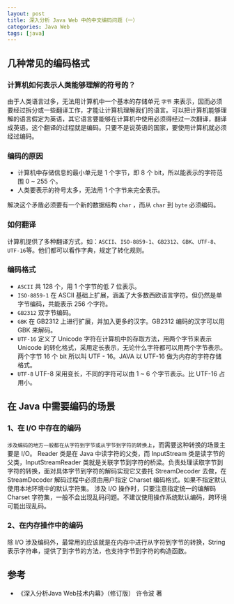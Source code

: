 ```yaml
---
layout: post
title: 深入分析 Java Web 中的中文编码问题（一）
categories: Java Web
tags: [java]
---
```


## 几种常见的编码格式

### 计算机如何表示人类能够理解的符号的？

由于人类语言过多，无法用计算机中一个基本的存储单元 `字节` 来表示，因而必须要经过拆分或一些翻译工作，才能让计算机理解我们的语言。可以把计算机能够理解的语言假定为英语，其它语言要能够在计算机中使用必须得经过一次翻译，翻译成英语。这个翻译的过程就是编码。只要不是说英语的国家，要使用计算机就必须经过编码。

### 编码的原因

* 计算机中存储信息的最小单元是 1 个字节，即 8 个 bit，所以能表示的字符范围 0 ~ 255 个。
* 人类要表示的符号太多，无法用 1 个字节来完全表示。

解决这个矛盾必须要有一个新的数据结构 `char` ，而从 `char` 到 `byte` 必须编码。

### 如何翻译

计算机提供了多种翻译方式，如：`ASCII`、`ISO-8859-1`、`GB2312`、`GBK`、`UTF-8`、`UTF-16`等。他们都可以看作字典，规定了转化规则。

### 编码格式

* `ASCII` 共 128 个，用 1 个字节的低 7 位表示。
* `ISO-8859-1` 在 ASCII 基础上扩展，涵盖了大多数西欧语言字符。但仍然是单字节编码，共能表示 256 个字符。
* `GB2312` 双字节编码。
* `GBK` 在 GB2312 上进行扩展，并加入更多的汉字。GB2312 编码的汉字可以用 GBK 来解码。
* `UTF-16` 定义了 Unicode 字符在计算机中的存取方法，用两个字节来表示 Unicode 的转化格式，采用定长表示，无论什么字符都可以用两个字节表示。两个字节 16 个 bit 所以叫 UTF - 16。JAVA 以 UTF-16 做为内存的字符存储格式。
* `UTF-8` UTF-8 采用变长，不同的字符可以由 1 ~ 6 个字节表示。比 UTF-16 占用小。

## 在 Java 中需要编码的场景

### 1、在 I/O 中存在的编码

`涉及编码的地方一般都在从字符到字节或从字节到字符的转换上`，而需要这种转换的场景主要是 I/O。
Reader 类是在 Java 中读字符的父类，而 InputStream 类是读字节的父类，InputStreamReader 类就是关联字节到字符的桥梁。负责处理读取字节到字符的转换，面对具体字节到字符的解码实现它又委托 StreamDecoder 去做，在 StreamDecoder 解码过程中必须由用户指定 Charset 编码格式。如果不指定默认使用本地环境中的默认字符集。
涉及 I/O 操作时，只要注意指定统一的编解码 Charset 字符集，一般不会出现乱码问题。不建议使用操作系统默认编码，跨环境可能出现乱码。

### 2、在内存操作中的编码

除 I/O 涉及编码外，最常用的应该就是在内存中进行从字符到字节的转换，String 表示字符串，提供了到字节的方法，也支持字节到字符的构造函数。

## 参考

* 《深入分析Java Web技术内幕》（修订版） 许令波 著
